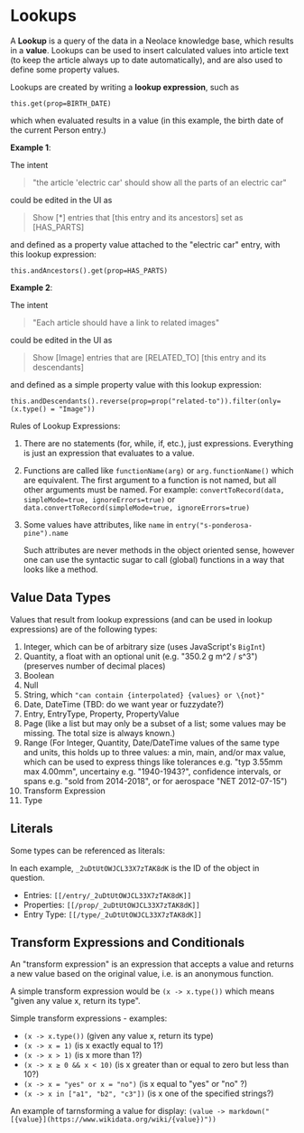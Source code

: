 # Lookups

A **Lookup** is a query of the data in a Neolace knowledge base, which results in
a **value**. Lookups can be used to insert calculated values into article text (to
keep the article always up to date automatically), and are also used to define
some property values.

Lookups are created by writing a **lookup expression**, such as

    this.get(prop=BIRTH_DATE)

which when evaluated results in a value (in this example, the birth date of the
current Person entry.)

**Example 1**:

The intent

> "the article 'electric car' should show all the parts of an electric car"

could be edited in the UI as

> Show [*] entries that [this entry and its ancestors] set as [HAS_PARTS]

and defined as a property value attached to the "electric car" entry, with this lookup expression:

    this.andAncestors().get(prop=HAS_PARTS)

**Example 2**:

The intent

> "Each article should have a link to related images"

could be edited in the UI as

> Show [Image] entries that are [RELATED_TO] [this entry and its descendants]

and defined as a simple property value with this lookup expression:

    this.andDescendants().reverse(prop=prop("related-to")).filter(only=(x.type() = "Image"))

Rules of Lookup Expressions:

1. There are no statements (for, while, if, etc.), just expressions. Everything
   is just an expression that evaluates to a value.

2. Functions are called like `functionName(arg)` or `arg.functionName()` which
   are equivalent. The first argument to a function is not named, but all other
   arguments must be named. For example:
   `convertToRecord(data, simpleMode=true, ignoreErrors=true)`
   or
   `data.convertToRecord(simpleMode=true, ignoreErrors=true)`

3. Some values have attributes, like `name` in `entry("s-ponderosa-pine").name`

   Such attributes are never methods in the object oriented sense, however one
   can use the syntactic sugar to call (global) functions in a way that looks
   like a method.

## Value Data Types

Values that result from lookup expressions (and can be used in lookup
expressions) are of the following types:

1. Integer, which can be of arbitrary size (uses JavaScript's `BigInt`)
2. Quantity, a float with an optional unit (e.g. "350.2 g m^2 / s^3") (preserves number of decimal places)
3. Boolean
4. Null
5. String, which `"can contain {interpolated} {values} or \{not}"`
6. Date, DateTime (TBD: do we want year or fuzzydate?)
7. Entry, EntryType, Property, PropertyValue
8. Page (like a list but may only be a subset of a list; some values may be missing. The total size is always known.)
9. Range (For Integer, Quantity, Date/DateTime values of the same type and units, this holds up to three values: a min, main, and/or max value, which can be used to express things like tolerances e.g. "typ 3.55mm max 4.00mm", uncertainy e.g. "1940-1943?", confidence intervals, or spans e.g. "sold from 2014-2018", or for aerospace "NET 2012-07-15")
10. Transform Expression
11. Type

## Literals

Some types can be referenced as literals:

In each example, `_2uDtUtOWJCL33X7zTAK8dK` is the ID of the object in question.

* Entries: `[[/entry/_2uDtUtOWJCL33X7zTAK8dK]]`
* Properties: `[[/prop/_2uDtUtOWJCL33X7zTAK8dK]]`
* Entry Type: `[[/type/_2uDtUtOWJCL33X7zTAK8dK]]`

## Transform Expressions and Conditionals

An "transform expression" is an expression that accepts a value and returns a
new value based on the original value, i.e. is an anonymous function.

A simple transform expression would be `(x -> x.type())` which means "given any
value x, return its type".

Simple transform expressions - examples:
 * `(x -> x.type())` (given any value x, return its type)
 * `(x -> x = 1)` (is x exactly equal to 1?)
 * `(x -> x > 1)` (is x more than 1?)
 * `(x -> x ≥ 0 && x < 10)` (is x greater than or equal to zero but less than 10?)
 * `(x -> x = "yes" or x = "no")` (is x equal to "yes" or "no" ?)
 * `(x -> x in ["a1", "b2", "c3"])` (is x one of the specified strings?)

An example of tarnsforming a value for display:
    `(value -> markdown("[{value}](https://www.wikidata.org/wiki/{value})"))`
